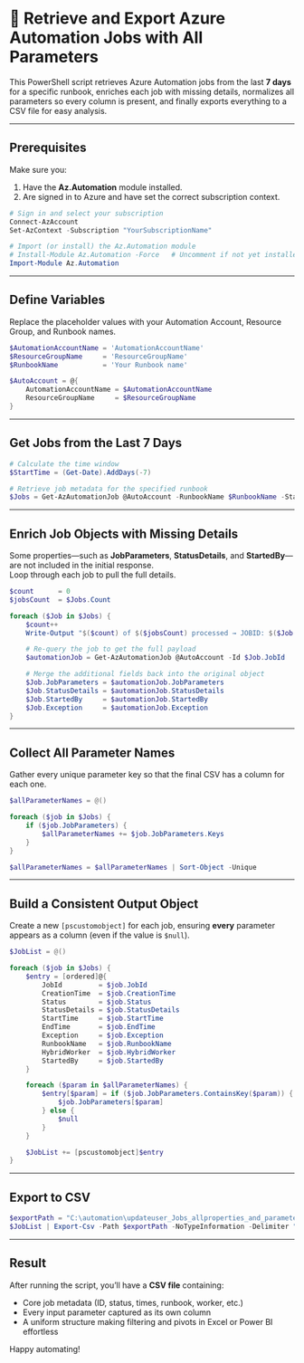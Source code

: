 # 🔄 Retrieve and Export Azure Automation Jobs with All Parameters

This PowerShell script retrieves Azure Automation jobs from the last **7 days** for a specific runbook, enriches each job with missing details, normalizes all parameters so every column is present, and finally exports everything to a CSV file for easy analysis.

---

## Prerequisites

Make sure you:

1. Have the **Az.Automation** module installed.
2. Are signed in to Azure and have set the correct subscription context.

```powershell
# Sign in and select your subscription
Connect-AzAccount
Set-AzContext -Subscription "YourSubscriptionName"

# Import (or install) the Az.Automation module
# Install-Module Az.Automation -Force   # Uncomment if not yet installed
Import-Module Az.Automation
```

---

## Define Variables

Replace the placeholder values with your Automation Account, Resource Group, and Runbook names.

```powershell
$AutomationAccountName = 'AutomationAccountName'
$ResourceGroupName     = 'ResourceGroupName'
$RunbookName           = 'Your Runbook name'

$AutoAccount = @{
    AutomationAccountName = $AutomationAccountName
    ResourceGroupName     = $ResourceGroupName
}
```

---

## Get Jobs from the Last 7 Days

```powershell
# Calculate the time window
$StartTime = (Get-Date).AddDays(-7)

# Retrieve job metadata for the specified runbook
$Jobs = Get-AzAutomationJob @AutoAccount -RunbookName $RunbookName -StartTime $StartTime
```

---

## Enrich Job Objects with Missing Details

Some properties—such as **JobParameters**, **StatusDetails**, and **StartedBy**—are not included in the initial response.  
Loop through each job to pull the full details.

```powershell
$count      = 0
$jobsCount  = $Jobs.Count

foreach ($Job in $Jobs) {
    $count++
    Write-Output "$($count) of $($jobsCount) processed → JOBID: $($Job.JobId)"

    # Re‑query the job to get the full payload
    $automationJob = Get-AzAutomationJob @AutoAccount -Id $Job.JobId

    # Merge the additional fields back into the original object
    $Job.JobParameters = $automationJob.JobParameters
    $Job.StatusDetails = $automationJob.StatusDetails
    $Job.StartedBy     = $automationJob.StartedBy
    $Job.Exception     = $automationJob.Exception
}
```

---

## Collect All Parameter Names

Gather every unique parameter key so that the final CSV has a column for each one.

```powershell
$allParameterNames = @()

foreach ($job in $Jobs) {
    if ($job.JobParameters) {
        $allParameterNames += $job.JobParameters.Keys
    }
}

$allParameterNames = $allParameterNames | Sort-Object -Unique
```

---

## Build a Consistent Output Object

Create a new `[pscustomobject]` for each job, ensuring **every** parameter appears as a column (even if the value is `$null`).

```powershell
$JobList = @()

foreach ($job in $Jobs) {
    $entry = [ordered]@{
        JobId         = $job.JobId
        CreationTime  = $job.CreationTime
        Status        = $job.Status
        StatusDetails = $job.StatusDetails
        StartTime     = $job.StartTime
        EndTime       = $job.EndTime
        Exception     = $job.Exception
        RunbookName   = $job.RunbookName
        HybridWorker  = $job.HybridWorker
        StartedBy     = $job.StartedBy
    }

    foreach ($param in $allParameterNames) {
        $entry[$param] = if ($job.JobParameters.ContainsKey($param)) {
            $job.JobParameters[$param]
        } else {
            $null
        }
    }

    $JobList += [pscustomobject]$entry
}
```

---

## Export to CSV

```powershell
$exportPath = "C:\automation\updateuser_Jobs_allproperties_and_parameters.csv"
$JobList | Export-Csv -Path $exportPath -NoTypeInformation -Delimiter ";" -Encoding UTF8
```

---

## Result

After running the script, you’ll have a **CSV file** containing:

- Core job metadata (ID, status, times, runbook, worker, etc.)
- Every input parameter captured as its own column
- A uniform structure making filtering and pivots in Excel or Power BI effortless

Happy automating!

